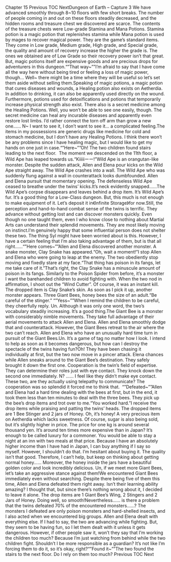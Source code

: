 Chapter 15 Previous TOC NextDungeon of Earth – Capture 3 We have advanced smoothly through 8~10 floors with few short breaks. The number of people coming in and out on these floors steadily decreased, and the hidden rooms and treasure chest we discovered are scarce. The contents of the treasure chests were Low-grade Stamina and Mana Potions. Stamina potion is a magic potion that replenishes stamina while Mana potion is used by mages to recover magical power. They are the game’s standard items. They come in Low grade, Medium grade, High grade, and Special grade, the quality and amount of recovery increase the higher the grade is. The ones we obtained are of Low Grade so their recovery power isn’t that great. But, magic potions itself are expensive goods and are precious drops for adventurers in this dungeon.“”That way~””I’m afraid to say that I have come all the way here without being tired or feeling a loss of magic power, though… Well~ there might be a time where they will be useful so let’s set them aside without selling them.Speaking of magic potions, a magic potion that cures diseases and wounds, a Healing potion also exists on Aetherdia. In addition to drinking, it can also be apparently used directly on the wound. Furthermore, potions used for detoxifications and potions that temporarily increase physical strength also exist. There also is a secret medicine among the Healing Potions. Well, you won’t be able to see one easily, though. The secret medicine can heal any incurable diseases and apparently even restore lost limbs. I’d rather connect the torn off arm than grow a new one…… N~ I want to see it, I don’t want to see it… a complicated feeling.The items in my possessions are generic drugs like medicine for cold and stomach medicine, but I don’t have any Healing Potions. I think there won’t be any problems since I have healing magic, but I would like to get my hands on one just in case.“”Here~””Oh! The two children found stairs leading to the next floor.  The moment we descended on the 11th floor, a Wild Ape has leaped towards us.“Kiiiiiーー!”Wild Ape is an orangutan-like monster. Despite the sudden attack, Allen and Elena pour kicks on the Wild Ape straight away. The Wild Ape crashes into a wall. The Wild Ape who was suddenly flung against a wall in counterattack looks dumbfounded. Allen and Elena pursuit that momentary opening. The defenseless Wild Ape ceased to breathe under the twins’ kicks.It’s neck evidently snapped……The Wild Ape’s corpse disappears and leaves behind a drop item. It’s Wild Ape’s fur. It’s a good thing for a Low-Class dungeon. But, this much is not enough to make equipment of it. Let’s deposit it in《Infinite Storage》for now.Still, the perception and hand-to-hand combat sense of the twins is terrific. They advance without getting lost and can discover monsters quickly. Even though no one taught them, even I who know close to nothing about Martial Arts can understand their splendid movements. They are most likely moving on instinct.I’m genuinely happy that some influential person does not shelter these two. The thing Syl might have been worried about is this. However, I have a certain feeling that I’m also taking advantage of them, but is that all right……“”Here comes~””Allen and Elena discovered another monster. A snake monster, Clay Snake has appeared.“Oh, wait a moment!”I stop Allen and Elena who were going to leap at the enemy. The two obediently stop moving and fixedly stare at my face.“That thing has poison in its fangs, let me take care of it.”That’s right, the Clay Snake has a minuscule amount of poison in its fangs. Similarly to the Poison Spider from before, it’s a monster I want the barehanded children to avoid fighting with. When the two nod in affirmation, I shoot out the “Wind Cutter”. Of course, it was an instant kill. The dropped item is Clay Snake’s skin. As soon as I pick it up, another monster appears. Three Giant Bees, honey bees the size of an adult.“Be careful of the stinger.” “”Yess~””When I remind the children to be careful, they cheerfully reply. Un. Although it was only one word, the two’s vocabulary steadily increasing. It’s a good thing.The Giant Bee is a monster with considerably nimble movements. They take full advantage of their aerial movements to attack Allen and Elena. Allen and Elena smoothly dodge that and counterattack. However, the Giant Bees retreat to the air where the two can’t reach. Allen and Elena who have an unusually hard time turn in pursuit of the Giant Bees.Un. It’s a game of tag no matter how I look. I intend to help as soon as it becomes dangerous, but how can I destroy the spectacle of the twins having fun?Oh! They have been chasing it individually at first, but the two now move in a pincer attack. Elena chances while Allen sneaks around to the Giant Bee’s destination. They safely brought it down the first one. Cooperation is the twin’s field of expertise. They can determine their roles just with eye contact. They knock down the second one immediately. N? …… I feel like they didn’t make eye contact. These two, are they actually using telepathy to communicate? The cooperation was so splendid it forced me to think that.  “”Defeated~””Allen and Elena had a hard time dealing with the bees at first, but in the end, it took them less than ten minutes to deal with the three bees. They pick up the bee’s drop items and trot over to me.“You worked hard.”I receive the drop items while praising and patting the twins’ heads. The dropped items are 1 Bee Stinger and 2 jars of Honey. Oh, it’s honey! A very precious item on Aetherdia which lacks sweetness. Of course, sugar is also being sold, but it’s slightly higher in price. The price for one kg is around several thousand yen. It’s around ten times more expensive than in Japan? It’s enough to be called luxury for a commoner. You would be able to stay a night at an inn with two meals at that price. Because I have an absolutely higher income than I have had in Japan, I can buy anything if I say so myself. However, I shouldn’t do that. I’m hesitant about buying it. The quality isn’t that good. Therefore, I can’t help, but keep on thinking about getting normal honey…… Moreover, the honey inside the jars have a beautiful golden color and look incredibly delicious. Un, if we meet more Giant Bees, let’s take an aggressive stance against them!We encountered Giant Bees immediately even without searching. Despite there being five of them this time, Allen and Elena defeated them right away. Isn’t their learning ability amazing? I thought that, but since there’s nothing wrong about it, I decided to leave it alone. The drop items are 1 Giant Bee’s Wing, 2 Stingers and 2 Jars of Honey. Doing well, so smooth!Nevertheless…… is there a problem that the twins defeated 70% of the encountered monsters……? The monsters I defeated are only poison monsters and hard-shelled insects, and I also acted when we encountered big groups. Allen and Elena dealt with everything else. If I had to say, the two are advancing while fighting. But, they seem to be having fun, so I let them dealt with it unless it gets dangerous. However, if other people saw it, won’t they say that I’m working the children too much? Because I’m just watching from behind while the two children fight. Shouldn’t I be more responsible as a guardian? It’s not like I’m forcing them to do it, so it’s okay, right?“”Found it~””The two found the stairs to the next floor. Do I rely on them too much? Previous TOC Next